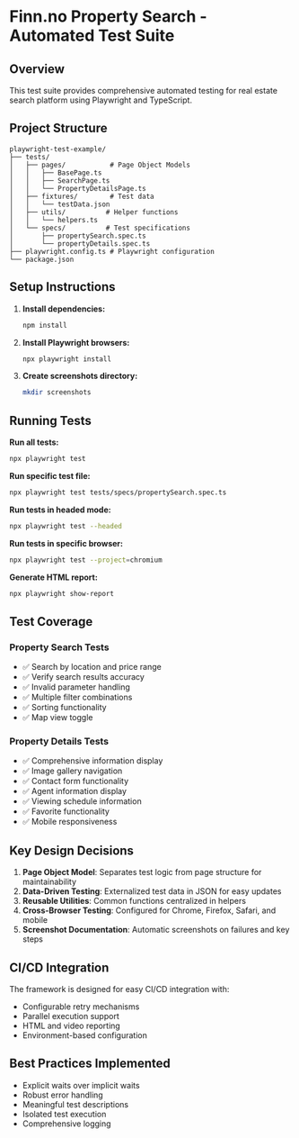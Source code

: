 # Finn.no Property Search - Automated Test Suite

## Overview

This test suite provides comprehensive automated testing for real estate search platform using Playwright and TypeScript.

## Project Structure

```
playwright-test-example/
├── tests/
│   ├── pages/           # Page Object Models
│   │   ├── BasePage.ts
│   │   ├── SearchPage.ts
│   │   └── PropertyDetailsPage.ts
│   ├── fixtures/        # Test data
│   │   └── testData.json
│   ├── utils/          # Helper functions
│   │   └── helpers.ts
│   └── specs/          # Test specifications
│       ├── propertySearch.spec.ts
│       └── propertyDetails.spec.ts
├── playwright.config.ts # Playwright configuration
└── package.json
```

## Setup Instructions

1. **Install dependencies:**

   ```bash
   npm install
   ```

2. **Install Playwright browsers:**

   ```bash
   npx playwright install
   ```

3. **Create screenshots directory:**
   ```bash
   mkdir screenshots
   ```

## Running Tests

**Run all tests:**

```bash
npx playwright test
```

**Run specific test file:**

```bash
npx playwright test tests/specs/propertySearch.spec.ts
```

**Run tests in headed mode:**

```bash
npx playwright test --headed
```

**Run tests in specific browser:**

```bash
npx playwright test --project=chromium
```

**Generate HTML report:**

```bash
npx playwright show-report
```

## Test Coverage

### Property Search Tests

- ✅ Search by location and price range
- ✅ Verify search results accuracy
- ✅ Invalid parameter handling
- ✅ Multiple filter combinations
- ✅ Sorting functionality
- ✅ Map view toggle

### Property Details Tests

- ✅ Comprehensive information display
- ✅ Image gallery navigation
- ✅ Contact form functionality
- ✅ Agent information display
- ✅ Viewing schedule information
- ✅ Favorite functionality
- ✅ Mobile responsiveness

## Key Design Decisions

1. **Page Object Model**: Separates test logic from page structure for maintainability
2. **Data-Driven Testing**: Externalized test data in JSON for easy updates
3. **Reusable Utilities**: Common functions centralized in helpers
4. **Cross-Browser Testing**: Configured for Chrome, Firefox, Safari, and mobile
5. **Screenshot Documentation**: Automatic screenshots on failures and key steps

## CI/CD Integration

The framework is designed for easy CI/CD integration with:

- Configurable retry mechanisms
- Parallel execution support
- HTML and video reporting
- Environment-based configuration

## Best Practices Implemented

- Explicit waits over implicit waits
- Robust error handling
- Meaningful test descriptions
- Isolated test execution
- Comprehensive logging
